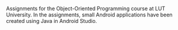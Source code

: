 Assignments for the Object-Oriented Programming course at LUT University. In the assignments, small Android applications have been created using Java in Android Studio.
